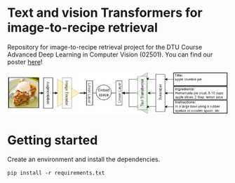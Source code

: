 # Text and vision Transformers for image-to-recipe retrieval

Repository for image-to-recipe retrieval project for the DTU Course Advanced Deep Learning in Computer Vision (02501). You can find our poster [here](poster/poster_ADLCV.pdf)!

![alttext](reports/figures/architecture.png)

# Getting started
Create an environment and install the dependencies.
```
pip install -r requirements.txt
```
